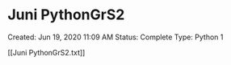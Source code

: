 # Juni PythonGrS2

Created: Jun 19, 2020 11:09 AM
Status: Complete
Type: Python 1

[[Juni PythonGrS2.txt]]